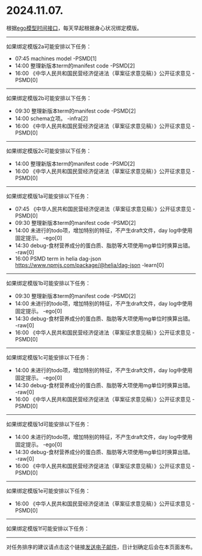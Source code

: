 # 2024.11.07.

根据[ego模型时间接口](https://gitee.com/hyg/blog/blob/master/timeflow.md)，每天早起根据身心状况绑定模版。

---
如果绑定模版2a可能安排以下任务：

- 07:45	machines model -PSMD[1]
- 14:00	整理新版本term的manifest code -PSMD[2]
- 16:00	《中华人民共和国民营经济促进法（草案征求意见稿）》公开征求意见 -PSMD[0]

---
如果绑定模版2b可能安排以下任务：

- 09:30	整理新版本term的manifest code -PSMD[2]
- 14:00	schema立项。 -infra[2]
- 16:00	《中华人民共和国民营经济促进法（草案征求意见稿）》公开征求意见 -PSMD[0]

---
如果绑定模版2c可能安排以下任务：

- 14:00	整理新版本term的manifest code -PSMD[2]
- 16:00	《中华人民共和国民营经济促进法（草案征求意见稿）》公开征求意见 -PSMD[0]

---
如果绑定模版1a可能安排以下任务：

- 07:45	《中华人民共和国民营经济促进法（草案征求意见稿）》公开征求意见 -PSMD[0]
- 09:30	整理新版本term的manifest code -PSMD[2]
- 14:00	未进行的todo项，增加特别的特征，不产生draft文件，day log中使用固定提示。 -ego[0]
- 14:30	debug-食材营养成分的蛋白质、脂肪等大项使用mg单位时换算出错。 -raw[0]
- 16:00	PSMD term in helia dag-json https://www.npmjs.com/package/@helia/dag-json -learn[0]

---
如果绑定模版1b可能安排以下任务：

- 09:30	整理新版本term的manifest code -PSMD[2]
- 14:00	未进行的todo项，增加特别的特征，不产生draft文件，day log中使用固定提示。 -ego[0]
- 14:30	debug-食材营养成分的蛋白质、脂肪等大项使用mg单位时换算出错。 -raw[0]
- 16:00	《中华人民共和国民营经济促进法（草案征求意见稿）》公开征求意见 -PSMD[0]

---
如果绑定模版1c可能安排以下任务：

- 14:00	未进行的todo项，增加特别的特征，不产生draft文件，day log中使用固定提示。 -ego[0]
- 14:30	debug-食材营养成分的蛋白质、脂肪等大项使用mg单位时换算出错。 -raw[0]
- 16:00	《中华人民共和国民营经济促进法（草案征求意见稿）》公开征求意见 -PSMD[0]

---
如果绑定模版1d可能安排以下任务：

- 14:00	未进行的todo项，增加特别的特征，不产生draft文件，day log中使用固定提示。 -ego[0]
- 14:30	debug-食材营养成分的蛋白质、脂肪等大项使用mg单位时换算出错。 -raw[0]
- 16:00	《中华人民共和国民营经济促进法（草案征求意见稿）》公开征求意见 -PSMD[0]

---
如果绑定模版1e可能安排以下任务：

- 16:00	《中华人民共和国民营经济促进法（草案征求意见稿）》公开征求意见 -PSMD[0]

---
如果绑定模版1f可能安排以下任务：


---
对任务排序的建议请点击这个链接<a href="mailto:huangyg@mars22.com?subject=关于2024.11.07.任务排序的建议&body=date: 2024.11.07.%0D%0Afile: ../../blog/release/time/d.20241107.md%0D%0A---请勿修改邮件主题及以上内容---%0D%0A">发送电子邮件</a>，日计划确定后会在本页面发布。